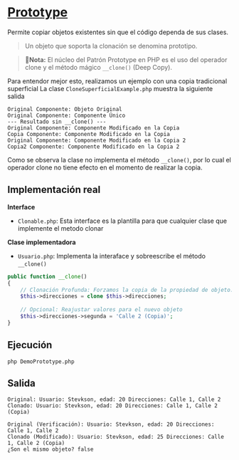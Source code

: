# [Prototype](https://refactoring.guru/es/design-patterns/prototype)

Permite copiar objetos existentes sin que el código dependa de sus clases.

> Un objeto que soporta la clonación se denomina prototipo. 

> 📌**Nota:** El núcleo del Patrón Prototype en PHP es el uso del operador clone y el método mágico `__clone()` (Deep Copy).

Para entendor mejor esto, realizamos un ejemplo con una copia tradicional superficial
La clase `CloneSuperficialExample.php` muestra la siguiente salida

```
Original Componente: Objeto Original
Original Componente: Componente Único
--- Resultado sin __clone() ---
Original Componente: Componente Modificado en la Copia
Copia Componente: Componente Modificado en la Copia
Original Componente: Componente Modificado en la Copia 2
Copia2 Componente: Componente Modificado en la Copia 2
```
Como se observa la clase no implementa el método `__clone()`, por lo cual el operador clone no tiene efecto en el momento de realizar la copia.


## Implementación real

**Interface**
- `Clonable.php`: Esta interface es la plantilla para que cualquier clase que implemente el metodo clonar

**Clase implementadora**
- `Usuario.php`: Implementa la interaface y sobreescribe el método `__clone()`

```PHP
public function __clone()
{
    // Clonación Profunda: Forzamos la copia de la propiedad de objeto.
    $this->direcciones = clone $this->direcciones;
    
    // Opcional: Reajustar valores para el nuevo objeto
    $this->direcciones->segunda = 'Calle 2 (Copia)';
}

```

## Ejecución
`php DemoPrototype.php`

## Salida
```
Original: Usuario: Stevkson, edad: 20 Direcciones: Calle 1, Calle 2
Clonado: Usuario: Stevkson, edad: 20 Direcciones: Calle 1, Calle 2 (Copia)

Original (Verificación): Usuario: Stevkson, edad: 20 Direcciones: Calle 1, Calle 2
Clonado (Modificado): Usuario: Stevkson, edad: 25 Direcciones: Calle 1, Calle 2 (Copia)
¿Son el mismo objeto? false
```
